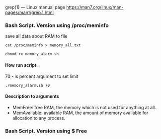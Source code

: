 grep(1) — Linux manual page
https://man7.org/linux/man-pages/man1/grep.1.html

### Bash Script. Version using   /proc/meminfo
save all data about RAM to file
```shell
cat /proc/meminfo > memory_all.txt
```

```shell
chmod +x memory_alarm.sh
```

#### How run script. 
70 - is percent argument to set limit 
```shell
./memory_alarm.sh 70
```

#### Description to arguments 
* MemFree: free RAM, the memory which is not used for anything at all. 
* MemAvailable: available RAM, the amount of memory available for allocation to any process.


### Bash Script. Version using   $ Free

